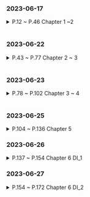 ### 2023-06-17
<details>
<summary>P.12 ~ P.46 Chapter 1 ~2 </summary>

고객 : "처음에는 요구 사항을 빠르게 반영해주었는데 시간이 지날수록 간단한 요구 사항도 개발이 안되고 있다."

개발자 : "단순해 보여도 변경할 곳이 너무 많다. 어떤 기능에 문제가 생길지 모른다."

소프트웨어의 설계가 미숙하고 엉망일 때 발생하는 전형적인 증상이다.

---

**if-else문을 추가할 수록 코드는 지저분해진다.**

요구사항이 추가될 수록 단순히 복사-붙여넣기로 추가하면 되므로, 빠르게 구현할 수 있다.

그러나 코드가 커지다 보면 추가하거나 수정하기 어려워지고 오래걸리게 된다.

이것이 "초기 요구사항은 빠르게 개발되었는데 시간이 갈 수록 개발이 안된다." 상황이다.

---

**수정하기 좋은 코드를 가져야 한다.**

- 코드를 분리하자. 두 종류의 코드가 섞일 때보다 분리할 때 더 구분하기 쉽다.

- 하나의 애플리케이션에 여러개의 기능이 분산된 것보다는 구조를 복잡하게 잡고, 코드를 분리함으로써 코드가 간결해지는 것이 낫다.

- 추가사항이 발생하면 기존의 처리 코드가 영향을 받지 않는다.

객체지향 설계를 통해 소프트웨어를 쉽게 변경할 수 있는 유연함을 가져야 한다.

---

**절차지향**은 프로그램 규모가 커질수록 데이터 타입이 변경되거나, 다른 예기치 못한 값을 추가 해야 할 경우 프로시저를 모두 수정해야 하거나 오류를 발생하기도 한다.

프로그램 수정 -> 다른 곳 문제 발생 후 수정 -> 다시 다른 곳 문제 발생 후 수정의 악순환 발생 가능

**객체지향**은 프로시저를 하나의 객체로 묶어 각 객체는 자신만의 기능만 제공하게 한다.
객체 별로 데이터와 프로시저를 알맞게 설정해야 한다. 이를 통해 객체의 데이터를 변경하더라도
해당 객체만 수정하면 된다. 이는 "캡슐화" 장점을 갖는다.

---

객체는 어떤 데이터 타입 값으로 보관하는지 중요하지 않다.

객체는 그 행위가 어떻게 일어나는지 알 수 없다. 단지, 그 행위 기능을 제공한다는 것이 중요한다.

이를 인터페이스(객체가 제공하는 기능에 대한 명세서)와 클래스를 사용하여 제공한다.

```
이 인터페이스를 이용하여 클래스를 구현하고 클래스는 메모리에 객체(인스턴스) 생성
이 인스턴스는 인터페이스에 정의된 기능 제공
```

---

객체는 자신만의 책임과 크기가 있다.

파일 읽기, 암호화 처리, 파일 쓰기 객체들은 각각 자신의 기능만 수행하고 책임을 가져야 하며 다른 기능이 필요할 경우 해당 객체에 요청한다.

객체 지향 설계를 지닌 프로그램을 만들기 위해 객체에 대한 할당을 미리 결정해야 한다.

- 기왕이면 객체가 갖는 책임을 작게하고 객체가 제공하는 기능의 갯수가 적도록 구현한다.

- 여러개의 프로시저를 하나의 기능에 넣지말고(절차지향이 되버린다.) 한 객체는 하나의 책임을 갖게 함으로써, 객체가 갖는 책임을 분해한다. 이를 단일 책임 원칙(Single Responsibility Principle; SRP)이라고 한다.

---

**한 객체가 다른 객체의 메서드를 호출할 때 의존(Dependency)라고 한다.**

- 의존을 할 경우 해당 객체의 타입이 변경될 때 나도 변경될 가능성이 높다.

- 순환 의존이 발생할 수 있다. A -> B -> C -> A 순서대로 호출할 수 있기 때문이다.

- 이를 해결하기 위해 의존 역전 법칙(Dependency inversion principle; DIP)를 적용한다.

</details>

<br>

### 2023-06-22
<details>
<summary>P.43 ~ P.77 Chapter 2 ~ 3 </summary>

```
**의존의 양면성**
요구사항이 추가되어 boolean 값 리턴이 아닌 String을 리턴해야 할 때가 생길 수 있다.
- 내가 변경되면 나에게 의존하고 있는 코드에 영향을 준다.
- 나의 요구가 변경되면 내가 의존하고 있는 타입에 영향을 준다.

**캡슐화**
객체 지향은 캡슐화를 통해 다른 곳에 미치는 영향을 최소화 해야 한다.

캡슐화란 객체가 내부적으로 어떻게 기능을 구현하는지 감추는 것.
이를 통해 내부의 기능 구현이 변경되더라도 기능을 사용하는 코드는 영향을 받지 않게 한다.

절차 지향으로 프로그래밍할 경우 변경사항이 생겼을 때, 예:) A기능을 AA로 바꾸어 주세요
하였을 때, A를 사용하는 모든 로직을 연쇄적으로 변경해야 한다.

예:) if(member.isMale() && member.getExpiryDate()!= null && //조건 생략) {
    // 만료에 따른 처리
}


캡슐화된 기능을 통해 다음과 같은 이점을 얻는다. 
1. A 기능을 메서드화 한다.
2. A 기능을 AA로 바꾸어 주세요.
3. 메서드화된 A기능 로직을 바꾼다.
4. 해당 기능을 사용하는 모든 로직들은 변경사항이 일어나지 않는다.

예:) if(member.isExpired()){
    // 만료에 따른 처리
}

해당 로직은 isExpired() 메서드가 어떻게 구현했는지 모른다. 단지 isExpired가 만료되면 만료 처리를 할 뿐이다.

캡슐화를 위해 두 규칙을 지키자
- Tell, Don't Ask (데이터를 물어보지 말고 기능을 실행해라)
- 데미테르의 법칙
    (메서드에서 생성한,
     파라미터로 받은,
     필드로 참조하는)
위의 3가지 에 대한 객체의 메서드만 호출한다.

member.getDate().getTime()과 같이 getDate()메서드가 리턴한 getTime() 메서드를 호출하면 데미테르의 법칙 위반이다.
-> member.someMethod() 와 같이 구현하자.

"신문 배달부와 지갑 문제"가 이에 대한 문제를 정확히 지적한다.

---

객체지향 설계 과정은 다음과 같다.

1. 제공해야 할 기능을 찾고, 세분화하고 알맞은 객체에 할당한다.
    A. 기능을 구현할 때 필요한 데이터를 객체에 추가한다.
    B. 그 데이터를 이용하는 기능을 넣을 수 있다.
    C. 기능은 최대한 캡슐화 한다.
2. 객체 간에 어떻게 메시지를 주고받을지 결정한다.
3. 위 과정을 반복한다.

객체의 크기는 구현을 진행하는 과정에서 점진적으로 명확해진다. 개발이 진행되며 설계도 변경되기 때문이다. 그렇기에 유연한 구조를 갖도록 해야 한다.
그렇기에 구현 과정에서 한 클래스의 책임이 섞여 있다면 객체를 새로 만들어 책임을 분리시킨다.

암호화 객체 -> 파일 읽기 , 파일 쓰기
위 방법에서
흐름 제어 객체 -> 파일 읽기, 암호화, 파일 쓰기

---
**다형성과 추상화**
Coupon 클래스가 쿠폰의 기본적인 기능을 제공하고 있을 때,
새로운 쿠폰 기능을 구현할 때는 Coupon 클래스를 상속받아 사용한다.

상속받는 자식(하위) 클래스와 상속해주는 상위(부모) 클래스라고 부른다.
부모가 구현한 클래스를 구현받을 수 있는 것이다.

그러나 모든 기능을 다 주면 안될 때가 있다. 이를 접근 지정자(private, public 등)를 통해 제한한다.

부모 기능을 재정의 해서 사용할 경우, @Override 사용
---
다형성은 한 객체가 여러 가지 모습을 갖는다는 것을 의미 한다. 상속을 통해 구현한다.

한 객체가 타입A, 타입B, 타입C의 기능 실행 요청을 처리할 수 있음으로써 각 타입마다 다르게 사용할 수 있다.

상속에는 인터페이스 상속(메서드 직접구현)과 구현 상속(구현된 메서드 수정 가능)이 있다.
---
**추상화와 유연함**

A,B,C의 서로 다른 기능이 있다. 그런데 3 기능은 '로그 수집'이라는 프로세스를 처리하는 과정이다.
이 기능들을 추상화 함으로써 '로그 수집'이라는 개념으로 정의한다.

interface LogCollector{
    public void collect();
}
다음과 같은 인터페이스는 시그니처만 정의할 뿐 실제 구현을 제공하지 못한다.
이 추상타입은 A,B,C중 어떤 기능을 할지 모르고 '로그 수집'이라는 의미만 제공한다.

왜 추상화를 사용하는가?
데이터 변경사항이 일어날 때마다 다른 객체가 본연의 책임과 상관없는 일을 하지 않게 하기 위해서이다.

추상타입의 다형성을 통해 하나의 타입으로 동작시킬 수 있다.
이를 통해 이를 사용하는 객체는 그 타입만 사용하도록 수정할 수 있다.
예:)FileDataReader, SocketDataReader가 ByteSource 타입을 상속받으면,
    FlowController는 ByteSource만 사용하면 된다.

ByteSource 타입의 객체를 생성하는 기능을 별도 객체로 분리한 뒤, 그 객체를 사용해서 ByteSource 생성, DI를 통해 ByteSource를 전달받으면, 캡슐화까지 가능!

이를 통해 ByteSource에 추가 구현 클래스가 생성되거나, 종류가 변경되어도 FlowController 클래스는 변경이 없으며, FlowController의 제어 흐름을 변경할 때, ByteSource의 객체 생성 부분은 영향을 주지 않는 유연함을 갖을 수 있게 된다.
```
</details>

<br>


### 2023-06-23
<details>
<summary>P.78 ~ P.102 Chapter 3 ~ 4 </summary>

```
변경되는 부분은 추상화 해야 한다.
다양한 상황에서 코드를 작성하고 유연한 설계를 만들어 보는 경험이 필요하다.

요구사항이 변경될 때, 변화되는 부분들을 추상 타입으로 교체하면 유연하게 대처가 가능하다.

인터페이스에 대고 프로그래밍을 하면 유연함을 얻을 수 있다.
그러나, 타입이 증가하고 구조도 복잡해지기 때문에 변화 가능성이 높은 경우에만 사용한다.

인터페이스는 사용하는 코드 입장에서 알아볼 수 있도록 명확하게 작성해야 한다.

다른 사람이 일시적으로 테스트가 필요하지만 구현이 완성되지 않았을 때, 인터페이스를 통해 Mock객체를 만들어 하드코딩 한 뒤, 테스트 할 수 있도록 돕는 장점이 있다.

---
**상속보단 조립**
상속을 통한 단점은 다음과 같다.
1. 상위 클래스 변경의 어려움
    - 계층도가 커질수록 영향을 받는 클래스가 많아 상위 클래스 변경이 어렵다.

2. 불필요한 클래스 증가
    - 비슷한 클래스가 있음에도 불구하고 지속적인 상속을 통해 불필요하게 증가한다.

3. 상속의 오용
    - 많은 메서드들에 대해 어떤 것을 사용할지 몰라 비정상적으로 사용할 가능성이 있다.

---
조립을 통해 재사용이 가능하다.

클래스를 재사용함으로써 조립을 한다.
Class Storage {
    Compressor compressor();
    Encryptor encryptor();
    boolean useCompression();
    boolean useEncrpytion();

    //추가 조립을 통해 재사용 가능
    boolean useCache();
}
Storage 자체에서 압축,캐시 등의 목적으로 사용할 수 있도록 제공이 가능하다.
또한 조립은 런타임에 객체를 바꿀 수 있다.

그렇기 때문에 기능을 재사용해야 할 경우 상속보다는 조립을 고민하자.

---
위임(delegation)을 통해 내가 할 일을 다른 객체에 넘긴다. 조립 방식을 통해 구현한다.
이를 통해 세분화 되는게 많아지지만 이 과정에서 조립과 위임을 통해 객체를 재사용할 수 있다.

상속은 명확한 IS-A('A는 B이다') 관계가 성립될 때만 사용하자.
```
</details>

<br>

### 2023-06-25
<details>
<summary>P.104 ~ P.136 Chapter 5 </summary>

```
**설계원칙 SOLID**

객체지향적 기본의 설계 원칙은 다음과 같다.

- 단일 책임 원칙(Single responsibility principle; SRP)
    - 클래스는 단 한 개의 책임을 가져야 한다.
    - 여러 책임을 갖게 되면 그 클래스의 각 책임과 관련 코드가 변경될 수 있다.
    - 하나의 클래스가 가진 서로 다른 메서드를 사용할 때, 그 메서드가 요구하는 타입으로 변경 되어야 할 경우
    각각 다른 책임에속할 가능성이 높고 책임 분리 후보가 될 수 있다.

- 개방 폐쇄 원칙(Open-close principle; OCP)
    - 확장에는 열려 있어야 하고, 변경에는 닫혀 있어야 한다.
        - 기능을 변경, 확장하면서 그 기능을 사용하는 코드는 수정하지 않는다.
    - 추상화, 상속, 오버라이딩을 통해 구현할 수 있다. 이를 통해 클래스 코드를 바뀌지 않으면서 확장할 수 있다.
    - 다운 캐스팅은 OCP 원칙을 어기는 증상이다.(insanceof 등의 사용)

- 리스코프 치환 원칙(Liskov Subsitution Principle; LSP)
    - 상위 타입의 객체를 하위 타입의 객체로 치환해도 상위 타입을 사용하는 프로그램은 정상적으로 동작해야 한다.
    - 직사각형 정사각형 문제를 통해 상속 관계 처럼 보여도, 상속 관계로 묶을 수 없다. 이를 별개의 타입으로 구현해야 한다.
    - instanceOf를 연산자를 사용하면 하위 타입이 상위 타입을 대체하지 못하는 상황이 발생하므로 원칙 위반이다.(상위 타입의 추상화가 덜 된 것이다.)

- 인터페이스 분리 법칙(Interface Segregation Principle; ISP)
    - 인터페이스는 그 인터페이스를 사용하는 클라이언트 기준으로 분리해야 한다.
        (자신이 사용하는 메서드에만 의존해야 한다.)
    - 사용하는 기능만 제공하도록 인터페이스를 분리함으로써 변경의 여파를 최소화 한다.
        (단일 책임 원책과도 연결된다.)
    - 인터페이스 중심으로 분리하면 클라이언트가 영향을 받을 수 있으므로 분리하는 기준을 클라이언트로 한다.

- 의존 역전 법칙(Dependency Inversion Principle; DIP)
    - 고수준 모듈(상대적으로 큰 틀)은 저수준 모듈(개별적인 요소가 어떻게 구현)의 구현에 의존하면 안된다.
        저수준 모듈이 고수준 모듈에서 정의한 추상 타입에 의존해야 한다.
    - 고수준 모듈의 추상화를 통해 유연함을 확보한다.
        이를 통해, LSP, OCP 설계를 만들어준다.
    - 기능상 필요없는 고수준 모듈을 저수준 모듈로 사용할 경우 독립적인 배포가 어렵다.

이들을 합쳐 SOLID 설계 원칙이라고 한다.

```

</details>

### 2023-06-26
<details>
<summary>P.137 ~ P.154 Chapter 6 DI_1 </summary>

```
**DI(Dependency Injection; 의존성 주입)**

변화되는 부분을 추상화한 인터페이스는 패키지의 다른 코드에 영향을 주지 않으며 
확장할 수 있는 구조를 갖고 있다.(개방 폐쇄 원칙)

인터페이스를 상속받아 구현한 클래스는 구상 클래스
(new 키워드를 사용하여 인스턴스를 만드는 클래스)에 의존하지 않는다.(의존 역전 원칙)

각각의 클래스가 서로의 타입에 의존할 경우 순환 의존을 발생시킨다. 
향후 유지보수를 위해선 발생시키지 말아야 한다.

추상화한 객체를 사용하게 되면 생성과 초기화를 해주는 것은 누구인가?

이를 메인이 수행한다.
    - 어플리케이션 영역에서 사용될 객체 생성
    - 각 객체 간의 의존 관계 설정
    - 어플리케이션 실행

모든 의존은 메인 영역에서 어플리케이션 영역으로 향한다. 반대는 존재하지 않으며 변경되지도 않는다. 

필요한 객체를 가져와 기능을 실행시켜 객체를 제공하는 책임을 갖는 객체를 Service Locator 라고 한다. 
그러나 Service Locator를 보완하기 위한 방법으로 DI를 사용하자.

--------------

DI는 외부에서 의존(dependency)하는 객체를 주입(injection) 하는 방법이다.

main 메서드에서 생성자를 통해 이들이 사용할 객체(인스턴스에 생성된 객체)를 주입(Injection) 한다.

main 클래스는 다른 객체에게 객체 생성과 조립 책임을 위임한 뒤 그 객체가 생성한 객체를 구하는 방식으로 변경된다.

객체 조립 기능이 분리됨으로써, XML 파일을 이용하여 이를 설정하고 파일을 읽어와 초기화 해줄 수 있도록 할 수 있다.
스프링 프레임워크가 이를 제공해준다.

--------------
2.1 생성자 방식
생성자를 통해 의존 객체를 전달받는 방식이다.
private JobQueue jobQueue;

//생성자를 통해 객체를 필드에 보관한 뒤 의존 객체 전달 받음
public JobCLI(JobQueue jobQueue){
    this.jobQueue = jobQueue;
}

생성자 방식은 객체를 새엇ㅇ하는 시점에 필요한 모든 의존 객체를 준비할 수 있기 때문에 생성하는 시점에서 의존 객체가 정상인지 알 수 있다.

설정 메서드 방식은 객체를 생성한 뒤에 의존 객체를 주입함으로써, 설정하지 못한 상태에서 객체를 사용하기 때문에 NPE가 발생하기도 한다.

DI는 의존 객체를 Mock 객체로 쉽게 대체할 수 있어서 단위 테스트 하기 쉽다.

```

</details>


### 2023-06-27
<details>
<summary>P.154 ~ P.172 Chapter 6 DI_2 </summary>

```
기존에는 XML을 이용하여 DI를 하였으나 스프링 3버전 이후 자바 코드 기반으로 설정을 할 수 있게 되었다.

안드로이드 프레임워크는 DI 처리가 어려워 Service Locator를 사용한다.

Service Locator는 어플리케이션에서 필요로 하는 객체를 제공하는 책임을 갖는다.
그렇기에 Service Locator에 의해 객체를 구하고 기능을 실행하면 이에 맞는 리턴을 할 수 있어야 한다.

메인 영역에서 Service Locator터가 제공할 객체를 생성하고
어플리케이션 영역에서 Service Locator를 초기화 한다.

----



1.객체 등록 방식의 Service Locator 구현 방법

Service Locator를 사용할 때 사용할 객체 전달
인스턴스를 지정하고 참조하기 위한 static 메서드 제공

위 두 방식을 통해 생성자 방식으로 생성 후 static 메서드를 만들어 접근할 수 있도록 만든다.

객체가 많을 경우 가독성이 떨어지므로 별도로 제공해준다.

2.상속을 통한 Service Locator 구현 방법

객체를 구하는 추상 메서드를 제공하는 상위 타입 구현
상속 타입을 상속받은 하위 타입에서 사용할 객체 설정

두 방식을 통해 추상 메서드 구현 + 해당 메서드를 구현한 객체 방식으로 만든다.

3. Generic/Template를 이용한 Service Locator 구현 방법

중복해서 만드는 문제를 피하기 위해 Generic을 사용한다.
의존 대상들의 타입이 명시되지 않기 때문에 타입이 변경 되어도 영향을 받지 않는다.

Service Locator의 단점은 인터페이스 분리 법칙을 위반하고 다른 타입에 대한 의존이 발생한다.
뿐만 아니라, 동일 타입 객체가 다수 필요할 경우 별도로 메서드를 만들어 주어야 한다.

이 문제들은 변경의 유연함을 떨어트리고 DI에서 발생하지 않기 때문에 DI를 사용하자.
```

</details>